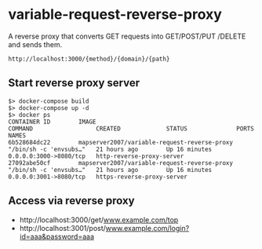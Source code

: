 # variable-request-reverse-proxy
A reverse proxy that converts GET requests into GET/POST/PUT /DELETE and sends them.

`http://localhost:3000/{method}/{domain}/{path}`

## Start reverse proxy server
```
$> docker-compose build
$> docker-compose up -d
$> docker ps
CONTAINER ID        IMAGE                                          COMMAND                  CREATED             STATUS              PORTS                    NAMES
6b528684dc22        mapserver2007/variable-request-reverse-proxy   "/bin/sh -c 'envsubs…"   21 hours ago        Up 16 minutes       0.0.0.0:3000->8080/tcp   http-reverse-proxy-server
27092abe50cf        mapserver2007/variable-request-reverse-proxy   "/bin/sh -c 'envsubs…"   21 hours ago        Up 16 minutes       0.0.0.0:3001->8080/tcp   https-reverse-proxy-server
```

## Access via reverse proxy
* http://localhost:3000/get/www.example.com/top
* http://localhost:3001/post/www.example.com/login?id=aaa&password=aaa